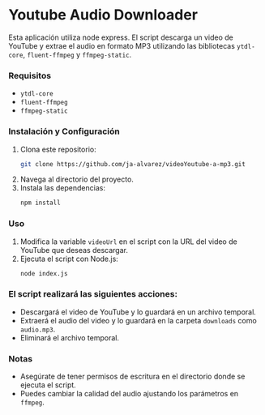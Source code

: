 # Youtube Audio Downloader

Esta aplicación utiliza node express. El script descarga un video de YouTube y extrae el audio en formato MP3 utilizando las bibliotecas `ytdl-core`, `fluent-ffmpeg` y `ffmpeg-static`.

### Requisitos

- `ytdl-core`
- `fluent-ffmpeg`
- `ffmpeg-static`

### Instalación y Configuración

1. Clona este repositorio:
    ```bash
    git clone https://github.com/ja-alvarez/videoYoutube-a-mp3.git
    ```
2. Navega al directorio del proyecto. 
3. Instala las dependencias:
    ```bash
    npm install
    ```

### Uso

1. Modifica la variable `videoUrl` en el script con la URL del video de YouTube que deseas descargar.
2. Ejecuta el script con Node.js:
    ```bash
    node index.js
    ```

### El script realizará las siguientes acciones:

- Descargará el video de YouTube y lo guardará en un archivo temporal.
- Extraerá el audio del video y lo guardará en la carpeta `downloads` como `audio.mp3`.
- Eliminará el archivo temporal.

### Notas

- Asegúrate de tener permisos de escritura en el directorio donde se ejecuta el script.
- Puedes cambiar la calidad del audio ajustando los parámetros en `ffmpeg`.
